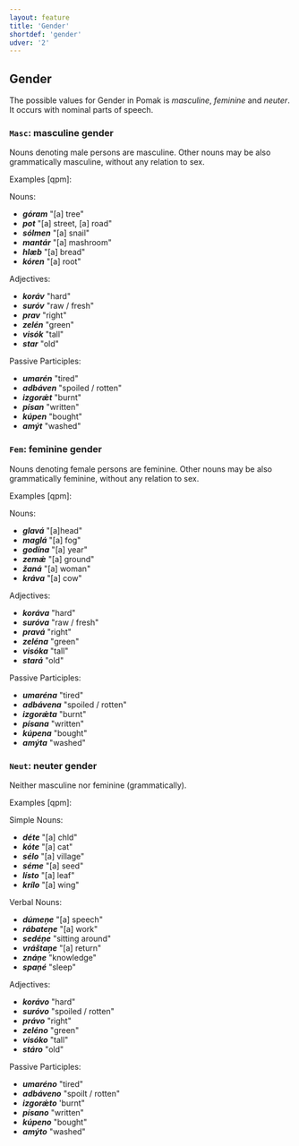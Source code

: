 ```yaml
---
layout: feature
title: 'Gender'
shortdef: 'gender'
udver: '2'
---
```


## Gender

The possible values for Gender in Pomak is _masculine_, _feminine_ and _neuter_. It occurs with nominal parts of speech.



### <a name="Masc">`Masc`</a>: masculine gender

Nouns denoting male persons are masculine. Other nouns may be also grammatically masculine, without any relation to sex.

Examples [qpm]:

Nouns:

- _<b>góram</b>_ "[a] tree"
- _<b>pot</b>_ "[a] street, [a] road" 
- _<b>sólmen</b>_ "[a] snail" 
- _<b>mantár</b>_ "[a] mashroom"
- _<b>hlæb</b>_ "[a] bread"
- _<b>kóren</b>_ "[a] root" 

Adjectives:

- _<b>koráv</b>_ "hard" 
- _<b>suróv</b>_  "raw / fresh" 
- _<b>prav</b>_ "right" 
- _<b>zelén</b>_ "green" 
- _<b>visók</b>_ "tall" 
- _<b>star</b>_ "old" 

Passive Participles:

- _<b>umarén</b>_ "tired" 
- _<b>adbáven</b>_ "spoiled / rotten" 
- _<b>izgorǽt</b>_ "burnt" 
- _<b>písan</b>_ "written" 
- _<b>kúpen</b>_ "bought" 
- _<b>amýt</b>_ "washed" 


### <a name="Fem">`Fem`</a>: feminine gender

Nouns denoting female persons are feminine. Other nouns may be also grammatically feminine, without any relation to sex.

Examples [qpm]:

Nouns:

- _<b>glavá</b>_ "[a]head" 
- _<b>maglá</b>_ "[a] fog" 
- _<b>godína</b>_ "[a] year" 
- _<b>zemǽ</b>_ "[a] ground" 
- _<b>žaná</b>_ "[a] woman" 
- _<b>kráva</b>_ "[a] cow" 

Adjectives:

- _<b>koráva</b>_ "hard" 
- _<b>suróva</b>_ "raw / fresh" 
- _<b>pravá</b>_ "right"
- _<b>zeléna</b>_ "green" 
- _<b>visóka</b>_ "tall" 
- _<b>stará</b>_ "old" 

Passive Participles:

- _<b>umaréna</b>_ "tired" 
- _<b>adbávena</b>_ "spoiled / rotten" 
- _<b>izgorǽta</b>_ "burnt" 
- _<b>písana</b>_ "written" 
- _<b>kúpena</b>_ "bought" 
- _<b>amýta</b>_ "washed" 

### <a name="Neut">`Neut`</a>: neuter gender

Neither masculine nor feminine (grammatically).

Examples [qpm]:

Simple Nouns:

- _<b>déte</b>_ "[a] chld"
- _<b>kóte</b>_ "[a] cat" 
- _<b>sélo</b>_ "[a] village" 
- _<b>séme</b>_ "[a] seed" 
- _<b>lísto</b>_ "[a] leaf" 
- _<b>krílo</b>_ "[a] wing" 

Verbal Nouns:

- _<b>dúmeņe</b>_ "[a] speech"
- _<b>rábateņe</b>_ "[a] work" 
- _<b>sedéņe</b>_ "sitting around"
- _<b>vráštaņe</b>_ "[a] return"
- _<b>znáņe</b>_ "knowledge" 
- _<b>spaņé</b>_ "sleep" 

Adjectives:

- _<b>korávo</b>_ "hard"
- _<b>suróvo</b>_ "spoiled / rotten" 
- _<b>právo</b>_ "right" 
- _<b>zeléno</b>_ "green"
- _<b>visóko</b>_ "tall"
- _<b>stáro</b>_ "old"

Passive Participles:

- _<b>umaréno</b>_ "tired" 
- _<b>adbáveno</b>_ "spoilt / rotten" 
- _<b>izgorǽto</b>_ 'burnt"
- _<b>písano</b>_ "written" 
- _<b>kúpeno</b>_ "bought" 
- _<b>amýto</b>_ "washed" 

<!-- Interlanguage links updated Po 6. listopadu 2023, 21:41:46 CET -->
